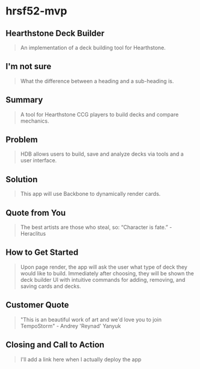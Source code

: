  # hrsf52-mvp #

<!--
 _   _                      _    _            _                        
( ) ( )                    ( )_ ( )          ( )_                      
| |_| |   __     _ _  _ __ | ,_)| |__    ___ | ,_)   _     ___     __  
|  _  | /'__`\ /'_` )( '__)| |  |  _ `\/',__)| |   /'_`\ /' _ `\ /'__`\
| | | |(  ___/( (_| || |   | |_ | | | |\__, \| |_ ( (_) )| ( ) |(  ___/
(_) (_)`\____)`\__,_)(_)   `\__)(_) (_)(____/`\__)`\___/'(_) (_)`\____)


 ___                  _         ___              _        _              
(  _`\               ( )       (  _`\         _ (_ )     ( )             
| | ) |   __     ___ | |/')    | (_) ) _   _ (_) | |    _| |   __   _ __
| | | ) /'__`\ /'___)| , <     |  _ <'( ) ( )| | | |  /'_` | /'__`\( '__)
| |_) |(  ___/( (___ | |\`\    | (_) )| (_) || | | | ( (_| |(  ___/| |   
(____/'`\____)`\____)(_) (_)   (____/'`\___/'(_)(___)`\__,_)`\____)(_)   

> This material was originally posted [here](http://www.quora.com/What-is-Amazons-approach-to-product-development-and-product-management). It is reproduced here for posterities sake.

There is an approach called "working backwards" that is widely used at Amazon. They work backwards from the customer, rather than starting with an idea for a product and trying to bolt customers onto it. While working backwards can be applied to any specific product decision, using this approach is especially important when developing new products or features.

For new initiatives a product manager typically starts by writing an internal press release announcing the finished product. The target audience for the press release is the new/updated product's customers, which can be retail customers or internal users of a tool or technology. Internal press releases are centered around the customer problem, how current solutions (internal or external) fail, and how the new product will blow away existing solutions.

If the benefits listed don't sound very interesting or exciting to customers, then perhaps they're not (and shouldn't be built). Instead, the product manager should keep iterating on the press release until they've come up with benefits that actually sound like benefits. Iterating on a press release is a lot less expensive than iterating on the product itself (and quicker!).

If the press release is more than a page and a half, it is probably too long. Keep it simple. 3-4 sentences for most paragraphs. Cut out the fat. Don't make it into a spec. You can accompany the press release with a FAQ that answers all of the other business or execution questions so the press release can stay focused on what the customer gets. My rule of thumb is that if the press release is hard to write, then the product is probably going to suck. Keep working at it until the outline for each paragraph flows.

Oh, and I also like to write press-releases in what I call "Oprah-speak" for mainstream consumer products. Imagine you're sitting on Oprah's couch and have just explained the product to her, and then you listen as she explains it to her audience. That's "Oprah-speak", not "Geek-speak".

Once the project moves into development, the press release can be used as a touchstone; a guiding light. The product team can ask themselves, "Are we building what is in the press release?" If they find they're spending time building things that aren't in the press release (overbuilding), they need to ask themselves why. This keeps product development focused on achieving the customer benefits and not building extraneous stuff that takes longer to build, takes resources to maintain, and doesn't provide real customer benefit (at least not enough to warrant inclusion in the press release).
 -->

## Hearthstone Deck Builder ##
  > An implementation of a deck building tool for Hearthstone.

## I'm not sure ##
  > What the difference between a heading and a sub-heading is.

## Summary ##
  > A tool for Hearthstone CCG players to build decks and compare mechanics.

## Problem ##
  > HDB allows users to build, save and analyze decks via tools and a user interface.

## Solution ##
  > This app will use Backbone to dynamically render cards.

## Quote from You ##
  > The best artists are those who steal, so:
  > “Character is fate.” - Heraclitus

## How to Get Started ##
  > Upon page render, the app will ask the user what type of deck they would like to build. Immediately after choosing, they will be shown the deck builder UI with intuitive commands for adding, removing, and saving cards and decks.

## Customer Quote ##
  > "This is an beautiful work of art and we'd love you to join TempoStorm" - Andrey 'Reynad' Yanyuk

## Closing and Call to Action ##
  > I'll add a link here when I actually deploy the app
